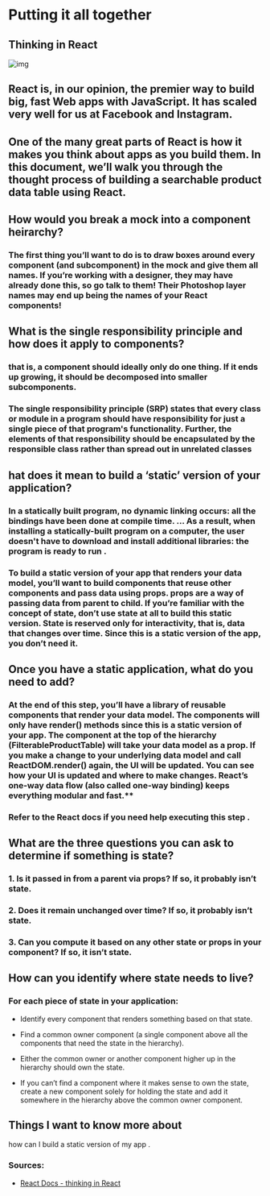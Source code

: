 # **Putting it all together**

## **Thinking in React**

![img](https://i.morioh.com/201022/2f6459ee.webp)


## React is, in our opinion, the premier way to build big, fast Web apps with JavaScript. It has scaled very well for us at Facebook and Instagram.

## One of the many great parts of React is how it makes you think about apps as you build them. In this document, we’ll walk you through the thought process of building a searchable product data table using React.




## **How would you break a mock into a component heirarchy?**


### The first thing you’ll want to do is to draw boxes around every component (and subcomponent) in the mock and give them all names. If you’re working with a designer, they may have already done this, so go talk to them! Their Photoshop layer names may end up being the names of your React components!




## **What is the single responsibility principle and how does it apply to components?**

### that is, a component should ideally only do one thing. If it ends up growing, it should be decomposed into smaller subcomponents.

### The single responsibility principle (SRP) states that every class or module in a program should have responsibility for just a single piece of that program's functionality. Further, the elements of that responsibility should be encapsulated by the responsible class rather than spread out in unrelated classes




## **hat does it mean to build a ‘static’ version of your application?**

### In a statically built program, no dynamic linking occurs: all the bindings have been done at compile time. ... As a result, when installing a statically-built program on a computer, the user doesn't have to download and install additional libraries: the program is ready to run .

### To build a static version of your app that renders your data model, you’ll want to build components that reuse other components and pass data using props. props are a way of passing data from parent to child. If you’re familiar with the concept of state, don’t use state at all to build this static version. State is reserved only for interactivity, that is, data that changes over time. Since this is a static version of the app, you don’t need it.

## **Once you have a static application, what do you need to add?**

### At the end of this step, you’ll have a library of reusable components that render your data model. The components will only have render() methods since this is a static version of your app. The component at the top of the hierarchy (FilterableProductTable) will take your data model as a prop. If you make a change to your underlying data model and call ReactDOM.render() again, the UI will be updated. You can see how your UI is updated and where to make changes. React’s one-way data flow (also called one-way binding) keeps everything modular and fast.**
### Refer to the React docs if you need help executing this step .

## **What are the three questions you can ask to determine if something is state?**

### 1. Is it passed in from a parent via props? If so, it probably isn’t state.
### 2. Does it remain unchanged over time? If so, it probably isn’t state.
### 3. Can you compute it based on any other state or props in your component? If so, it isn’t state.

## **How can you identify where state needs to live?**

### For each piece of state in your application:

- Identify every component that renders something based on that state.

* Find a common owner component (a single component above all the components that need the state in the hierarchy).

* Either the common owner or another component higher up in the hierarchy should own the state.

* If you can’t find a component where it makes sense to own the state, create a new component solely for holding the state and add it somewhere in the hierarchy above the common owner component.



 ## Things I want to know more about
 
how can I build a static version of my app .

### Sources:
* [React Docs - thinking in React](https://reactjs.org/docs/thinking-in-react.html)


